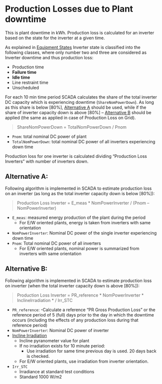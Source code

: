 # Production Losses due to Plant downtime

<!--- TODO: The revenue loss is not explained and I assume that it will not be in kWh? -->
This is plant downtime in kWh.
Production loss is calculated for an inverter based on the state for the inverter at a given time.

As explained in [Equipment States](../../../data_collection/equipment_states/) Inverter state is classified into the following classes, where only number two and three are considered as Inverter downtime and thus production loss:
- Production time
- __Failure time__
- __Idle time__
- Line restraint time
- Unscheduled

<!--- TODO: Why is SCADA mentioned here? -->
<!--- TODO: Why is "Should" used here? Isn't it set in the calculation? -->
For each 10 min time period SCADA calculates the share of the total inverter DC capacity which is experiencing downtime (`ShareNomPowerDown`). As long as this share is below [80%], [Alternative A](#alternative-a) should be used, while if the share of inverter capacity down is above [80%] – [Alternative B](#alternative-b) should be applied (the same as applied in case of Production Loss on Grid).

> ShareNomPowerDown = TotalNomPowerDown / Pnom

- `Pnom`: total nominal DC power of plant
- `TotalNomPowerDown`: total nominal DC power of all inverters experiencing down time

Production loss for one inverter is calculated dividing “Production Loss Inverters” with number of inverters down.

## Alternative A:

Following algorithm is implemented in SCADA to estimate production loss on an inverter (as long as the total inverter capacity down is below [80%]):

> Production Loss Inverter = E_meas * NomPowerInverter / (Pnom – NomPowerInverter)

- `E_meas`: measured energy production of the plant during the period
    - For E/W oriented plants, energy is taken from inverters with same orientation
- `NomPowerInverter`: Nominal DC power of the single inverter experiencing down time
- `Pnom`: Total nominal DC power of all inverters
    - For E/W oriented plants, nominal power is summarized from inverters with same orientation

## Alternative B:

Following algorithm is implemented in SCADA to estimate production loss on inverter (when the total inverter capacity down is above [80%]):

> Production Loss Inverter = PR_reference * NomPowerInverter * InclineIrradiation * / Irr_STC	

- `PR_reference`: 
    -Calculate a reference “PR Gross Production Loss” or the reference period of 5 (full) days prior to the day in which the downtime occurs (including the effects of any production loss during that reference period) 
- `NomPowerInverter`: Nominal DC power of inverter
- [Incline Irradiation](../yield_and_weather/incline_irradiation.md)
    - Incline pyranometer value for plant
    - If no irradiation exists for 10 minute period:
        - Use irradiation for same time previous day is used. 20 days back is checked. 
    - For E/W oriented plants, use irradiation from inverter orientation.
- `Irr_STC`
    - Irradiance at standard test conditions
    - Standard 1000 W/m2
